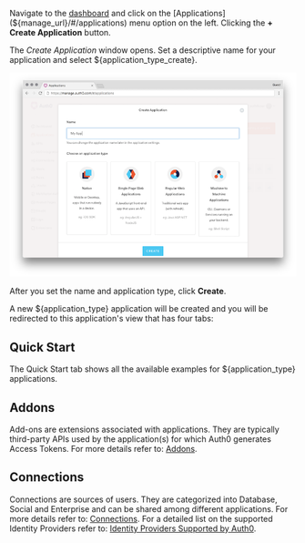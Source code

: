 Navigate to the [dashboard](${manage_url}) and click on the [Applications](${manage_url}/#/applications) menu option on the left. Clicking the **+ Create Application** button.

The *Create Application* window opens. Set a descriptive name for your application and select ${application_type_create}.

![Create Application window](/media/articles/applications/create-client-popup.png)

After you set the name and application type, click **Create**.

A new ${application_type} application will be created and you will be redirected to this application's view that has four tabs:
## Quick Start

The Quick Start tab shows all the available examples for ${application_type} applications.

## Addons

Add-ons are extensions associated with applications. They are typically third-party APIs used by the application(s) for which Auth0 generates Access Tokens. For more details refer to: [Addons](/applications/addons).
## Connections

Connections are sources of users. They are categorized into Database, Social and Enterprise and can be shared among different applications. For more details refer to: [Connections](/applications/connections). For a detailed list on the supported Identity Providers refer to: [Identity Providers Supported by Auth0](/identityproviders).
